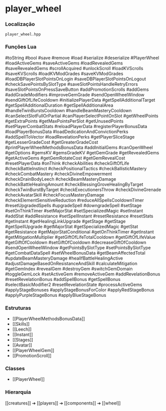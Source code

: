# player_wheel

### Localização
`player_wheel.hpp`

### Funções Lua
#toString
#bool
#save
#remove
#load
#serialize
#deserialize
#PlayerWheel
#loadActiveGems
#saveActiveGems
#loadRevealedGems
#saveRevealedGems
#scrollAcquired
#unlockScroll
#loadKVScrolls
#saveKVScrolls
#loadKVModGrades
#saveKVModGrades
#loadDBPlayerSlotPointsOnLogin
#saveDBPlayerSlotPointsOnLogout
#checkSavePointsBySlotType
#saveSlotPointsHandleRetryErrors
#saveSlotPointsOnPressSaveButton
#addPromotionScrolls
#addGems
#addGradeModifiers
#improveGemGrade
#sendOpenWheelWindow
#sendGiftOfLifeCooldown
#initializePlayerData
#getSpellAdditionalTarget
#getSpellAdditionalDuration
#getSpellAdditionalArea
#handleTwinBurstsCooldown
#handleBeamMasteryCooldown
#canSelectSlotFullOrPartial
#canPlayerSelectPointOnSlot
#getWheelPoints
#getExtraPoints
#getMaxPointsPerSlot
#getUnusedPoints
#setPlayerCombatStats
#reloadPlayerData
#registerPlayerBonusData
#loadPlayerBonusData
#loadDedicationAndConvictionPerks
#addSpellToVector
#loadRevelationPerks
#getPlayerSliceStage
#getLesserGradeCost
#getGreaterGradeCost
#printPlayerWheelMethodsBonusData
#addInitialGems
#canOpenWheel
#getOptions
#gemsKV
#gemsGradeKV
#getGemGrade
#getRevealedGems
#getActiveGems
#getGemRotateCost
#getGemRevealCost
#resetPlayerData
#onThink
#checkAbilities
#checkGiftOfLife
#checkBattleInstinct
#checkPositionalTactics
#checkBallisticMastery
#checkCombatMastery
#checkDivineEmpowerment
#checkDrainBodyLeech
#checkBeamMasteryDamage
#checkBattleHealingAmount
#checkBlessingGroveHealingByTarget
#checkTwinBurstByTarget
#checkExecutionersThrow
#checkDivineGrenade
#checkAvatarSkill
#checkFocusMasteryDamage
#checkElementSensitiveReduction
#reduceAllSpellsCooldownTimer
#resetUpgradedSpells
#upgradeSpell
#downgradeSpell
#setStage
#setOnThinkTimer
#setMajorStat
#setSpecializedMagic
#setInstant
#addStat
#addResistance
#setSpellInstant
#resetResistance
#resetStats
#getInstant
#getHealingLinkUpgrade
#getStage
#getStage
#getSpellUpgrade
#getMajorStat
#getSpecializedMagic
#getStat
#getResistance
#getMajorStatConditional
#getOnThinkTimer
#getInstant
#getMitigationMultiplier
#getGiftOfLifeTotalCooldown
#getGiftOfLifeValue
#getGiftOfCooldown
#setGiftOfCooldown
#decreaseGiftOfCooldown
#sendOpenWheelWindow
#getPointsBySlotType
#setPointsBySlotType
#getCombatDataSpell
#setWheelBonusData
#getBeamAffectedTotal
#updateBeamMasteryDamage
#healIfBattleHealingActive
#adjustDamageBasedOnResistanceAndSkill
#calculateMitigation
#getGemIndex
#revealGem
#destroyGem
#switchGemDomain
#toggleGemLock
#setActiveGem
#removeActiveGem
#addRevelationBonus
#resetRevelationBonus
#addSpellBonus
#getSpellBonus
#selectBasicModifier2
#resetRevelationState
#processActiveGems
#applyStageBonuses
#applyStageBonusForColor
#applyRedStageBonus
#applyPurpleStageBonus
#applyBlueStageBonus

### Estruturas
- [[PlayerWheelMethodsBonusData]]
- [[Skills]]
- [[Leech]]
- [[Instant]]
- [[Stages]]
- [[Avatar]]
- [[PlayerWheelGem]]
- [[PromotionScroll]]

### Classes
- [[PlayerWheel]]

### Hierarquia
[[creatures]] ➔ [[players]] ➔ [[components]] ➔ [[wheel]]
